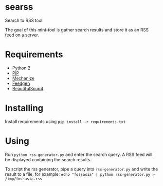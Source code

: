# searss
Search to RSS tool

The goal of this mini-tool is gather search results and store it as an RSS feed on a server.

# Requirements
* Python 2
* [PIP](https://pip.pypa.io/en/stable/installing/)
* [Mechanize](http://wwwsearch.sourceforge.net/mechanize/)
* [Feedgen](https://github.com/lkiesow/python-feedgen)
* [BeautifulSoup4](https://www.crummy.com/software/BeautifulSoup/bs4/doc/)

# Installing
Install requirements using `pip install -r requirements.txt`

# Using
Run `python rss-generator.py` and enter the search query. A RSS feed will be displayed containing the search results.

To script the rss generator, pipe a query into `rss-generator.py` and write the result to a file, for example:
`echo "fossasia" | python rss-generator.py > /tmp/fossasia.rss`
